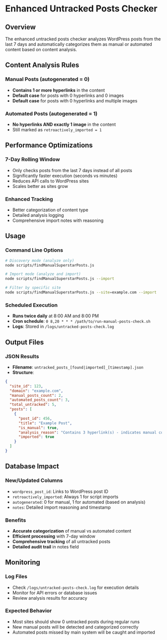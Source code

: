 # Enhanced Untracked Posts Checker

## Overview

The enhanced untracked posts checker analyzes WordPress posts from the last 7 days and automatically categorizes them as manual or automated content based on content analysis.

## Content Analysis Rules

### Manual Posts (autogenerated = 0)

- **Contains 1 or more hyperlinks** in the content
- **Default case** for posts with 0 hyperlinks and 0 images
- **Default case** for posts with 0 hyperlinks and multiple images

### Automated Posts (autogenerated = 1)

- **No hyperlinks AND exactly 1 image** in the content
- Still marked as `retroactively_imported = 1`

## Performance Optimizations

### 7-Day Rolling Window

- Only checks posts from the last 7 days instead of all posts
- Significantly faster execution (seconds vs minutes)
- Reduces API calls to WordPress sites
- Scales better as sites grow

### Enhanced Tracking

- Better categorization of content type
- Detailed analysis logging
- Comprehensive import notes with reasoning

## Usage

### Command Line Options

```bash
# Discovery mode (analyze only)
node scripts/findManualSuperstarPosts.js

# Import mode (analyze and import)
node scripts/findManualSuperstarPosts.js --import

# Filter by specific site
node scripts/findManualSuperstarPosts.js --site=example.com --import
```

### Scheduled Execution

- **Runs twice daily** at 8:00 AM and 8:00 PM
- **Cron schedule**: `0 8,20 * * * /path/to/run-manual-posts-check.sh`
- **Logs**: Stored in `/logs/untracked-posts-check.log`

## Output Files

### JSON Results

- **Filename**: `untracked_posts_[found|imported]_[timestamp].json`
- **Structure**:

```json
{
  "site_id": 123,
  "domain": "example.com",
  "manual_posts_count": 2,
  "automated_posts_count": 3,
  "total_untracked": 5,
  "posts": [
    {
      "post_id": 456,
      "title": "Example Post",
      "is_manual": true,
      "analysis_reason": "Contains 3 hyperlink(s) - indicates manual content",
      "imported": true
    }
  ]
}
```

## Database Impact

### New/Updated Columns

- `wordpress_post_id`: Links to WordPress post ID
- `retroactively_imported`: Always 1 for script imports
- `autogenerated`: 0 for manual, 1 for automated (based on analysis)
- `notes`: Detailed import reasoning and timestamp

### Benefits

- **Accurate categorization** of manual vs automated content
- **Efficient processing** with 7-day window
- **Comprehensive tracking** of all untracked posts
- **Detailed audit trail** in notes field

## Monitoring

### Log Files

- Check `/logs/untracked-posts-check.log` for execution details
- Monitor for API errors or database issues
- Review analysis results for accuracy

### Expected Behavior

- Most sites should show 0 untracked posts during regular runs
- New manual posts will be detected and categorized correctly
- Automated posts missed by main system will be caught and imported
